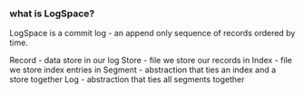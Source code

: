 ### what is LogSpace?

LogSpace is a commit log - an append only sequence of records ordered by time.

Record - data store in our log
Store - file we store our records in
Index - file we store index entries in
Segment - abstraction that ties an index and a store together
Log - abstraction that ties all segments together